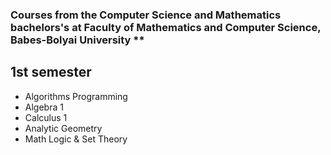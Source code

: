 
### Courses from the Computer Science and Mathematics bachelors's at Faculty of Mathematics and Computer Science, Babes-Bolyai University **

## 1st semester

* Algorithms Programming
* Algebra 1
* Calculus 1
* Analytic Geometry
* Math Logic & Set Theory
